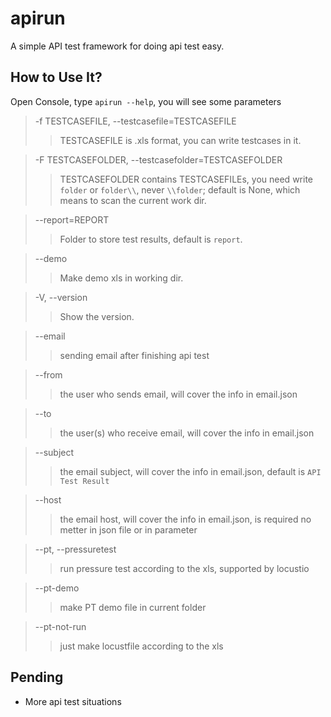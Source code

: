 # apirun
A simple API test framework for doing api test easy.
## How to Use It?
Open Console, type `apirun --help`, you will see some parameters
>-f TESTCASEFILE, --testcasefile=TESTCASEFILE
>>TESTCASEFILE is .xls format, you can write testcases in it.

> -F TESTCASEFOLDER, --testcasefolder=TESTCASEFOLDER
>>TESTCASEFOLDER contains TESTCASEFILEs, you need write `folder` or `folder\\`, never `\\folder`; default is None, which means to scan the current work dir.

>--report=REPORT
>>Folder to store test results, default is `report`.

>--demo
>>Make demo xls in working dir.

>-V, --version
>>Show the version.

>--email
>>sending email after finishing api test

>--from
>>the user who sends email, will cover the info in email.json

>--to
>>the user(s) who receive email, will cover the info in email.json

>--subject
>>the email subject, will cover the info in email.json, default is `API Test Result`

>--host
>>the email host, will cover the info in email.json, is required no metter in json file or in parameter

>--pt, --pressuretest
>>run pressure test according to the xls, supported by locustio

>--pt-demo
>>make PT demo file in current folder

>--pt-not-run
>>just make locustfile according to the xls

## Pending
* More api test situations
